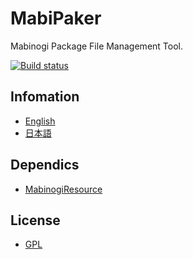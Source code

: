 # MabiPaker

Mabinogi Package File Management Tool.

[![Build status](https://ci.appveyor.com/api/projects/status/qt0pq8t5ggcgu5m9?svg=true)](https://ci.appveyor.com/project/logue/mabipack)

## Infomation

* [English](https://mabiassist.logue.be/MabiPacker)
* [日本語](https://mabiassist.logue.be/MabiPacker/ja)

## Dependics

* [MabinogiResource](https://github.com/logue/MabinogiResource)

## License

* [GPL](LICENSE)
